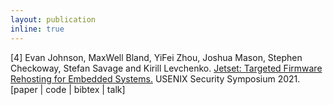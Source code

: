 ```yaml
---
layout: publication
inline: true
---
```

<tr valign="top">
<td class="bibtexnumber" align="right">
[4]
</td>
<td class="bibtexitem">
Evan Johnson, MaxWell Bland, YiFei Zhou, Joshua Mason, Stephen Checkoway, Stefan Savage and
Kirill Levchenko.
<a href="https://www.usenix.org/system/files/sec21fall-johnson.pdf">Jetset: Targeted Firmware Rehosting for Embedded Systems.</a>
USENIX Security Symposium 2021. <br> 
[paper | code | bibtex | talk]
</td>
</tr>
